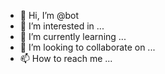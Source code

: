 - 👋 Hi, I’m @bot
- 👀 I’m interested in ...
- 🌱 I’m currently learning ...
- 💞️ I’m looking to collaborate on ...
- 📫 How to reach me ...

<!---
Kirankunjaan/Kirankunjaan is a ✨ special ✨ repository because its `README.md` (this file) appears on your GitHub profile.
You can click the Preview link to take a look at your changes.
--->
